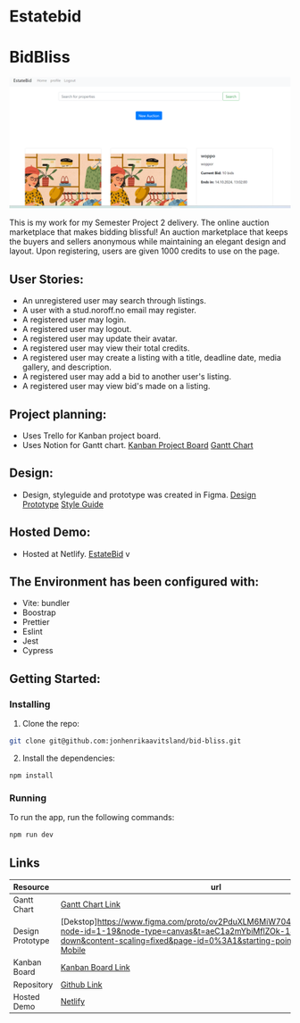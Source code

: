 # Estatebid
# BidBliss

![image](/images/semester.png)

This is my work for my Semester Project 2 delivery.
The online auction marketplace that makes bidding blissful!
An auction marketplace that keeps the buyers and sellers anonymous while maintaining an elegant design and layout.
Upon registering, users are given 1000 credits to use on the page.

## User Stories:

- An unregistered user may search through listings.
- A user with a stud.noroff.no email may register.
- A registered user may login.
- A registered user may logout.
- A registered user may update their avatar.
- A registered user may view their total credits.
- A registered user may create a listing with a title, deadline date, media gallery, and description.
- A registered user may add a bid to another user's listing.
- A registered user may view bid's made on a listing.

## Project planning:

- Uses Trello for Kanban project board.
- Uses Notion for Gantt chart.
  [Kanban Project Board](https://trello.com/b/3fgG4N5l/estatebid)
  [Gantt Chart](https://boom-product-603.notion.site/570d36266954441c91671c628158ca61?v=a39ab7e5cd884c36890833a8a17f2651)

## Design:

- Design, styleguide and prototype was created in Figma.
  [Design Prototype](https://www.figma.com/design/Yo3btppfrxwhyh76QbaFRe/SP2?node-id=299-1715&m=dev)
  [Style Guide](https://www.figma.com/design/Yo3btppfrxwhyh76QbaFRe/SP2?node-id=352-3242&m=dev&t=0p6Ju4oO17eI0Dso-1)

## Hosted Demo:

- Hosted at Netlify.
  [EstateBid](https://66f861aeaf1c2e4e576e5f86--incandescent-shortbread-2acad9.netlify.app/)
v



## The Environment has been configured with:

- Vite: bundler
- Boostrap
- Prettier
- Eslint
- Jest
- Cypress

## Getting Started:

### Installing

1. Clone the repo:

```bash
git clone git@github.com:jonhenrikaavitsland/bid-bliss.git
```

2. Install the dependencies:

```
npm install
```

### Running

To run the app, run the following commands:

```bash
npm run dev
```
## Links

| Resource         | url                                                                                                                                                                                                                                                                                                                                                                                                |
| :--------------- | -------------------------------------------------------------------------------------------------------------------------------------------------------------------------------------------------------------------------------------------------------------------------------------------------------------------------------------------------------------------------------------------------- |
| Gantt Chart      | [Gantt Chart Link](https://trello.com/b/3fgG4N5l/estatebid/timeline)                                                                                                                                                                                                                                                                                                                           |
| Design Prototype | [Dekstop]https://www.figma.com/proto/ov2PduXLM6MiW704PWWzWm/Estatebid?node-id=1-19&node-type=canvas&t=aeC1a2mYbiMfIZOk-1&scaling=scale-down&content-scaling=fixed&page-id=0%3A1&starting-point-node-id=1%3A19 [Mobile](https://www.figma.com/proto/RS7CVhGlAadej70o01S6h4/Untitled?node-id=1-2&node-type=frame&t=9gqa66cKUIYyoVlA-1&scaling=scale-down&content-scaling=fixed&page-id=0%3A1&starting-point-node-id=1%3A2) |                                                                                                                                                                                                 |
| Kanban Board     | [Kanban Board Link](https://trello.com/b/3fgG4N5l/estatebid)                                                                                                                                                                                                                                                                          |
| Repository       | [Github Link](https://github.com/TGBAKC/EstateBid.git)                                                                                                                                                                                                                                                                                                                                      |
| Hosted Demo      | [Netlify](https://66f9aff7f362fc55eb9723c8--voluble-palmier-237d76.netlify.app/)                                                                                                                                                                                                                                                                                                                                                |

